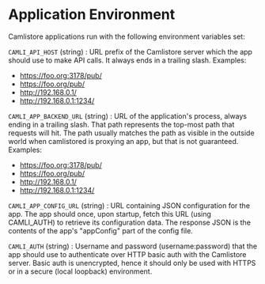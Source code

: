 # Application Environment

Camlistore applications run with the following environment variables set:

`CAMLI_API_HOST` (string)
: URL prefix of the Camlistore server which the app should use to make API calls.
  It always ends in a trailing slash. Examples:
   -   https://foo.org:3178/pub/
   -   https://foo.org/pub/
   -   http://192.168.0.1/
   -   http://192.168.0.1:1234/

`CAMLI_APP_BACKEND_URL` (string)
: URL of the application's process, always ending in a trailing slash. That path
  represents the top-most path that requests will hit. The path usually matches
  the path as visible in the outside world when camlistored is proxying an app,
  but that is not guaranteed. Examples:
   -  https://foo.org:3178/pub/
   -  https://foo.org/pub/
   -  http://192.168.0.1/
   -  http://192.168.0.1:1234/

`CAMLI_APP_CONFIG_URL` (string)
: URL containing JSON configuration for the app. The app should once, upon
  startup, fetch this URL (using CAMLI_AUTH) to retrieve its configuration data.
  The response JSON is the contents of the app's "appConfig" part of the config
  file.

`CAMLI_AUTH` (string)
: Username and password (username:password) that the app should use to
  authenticate over HTTP basic auth with the Camlistore server. Basic auth is
  unencrypted, hence it should only be used with HTTPS or in a secure (local
  loopback) environment.
